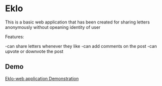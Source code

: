 # Eklo

This is a basic web application that has been created for sharing letters anonymously without opeaning identity of user

Features:

-can share letters whenever they like
-can add comments on the post
-can upvote or downvote the post


## Demo
[Eklo-web application Demonstration](https://youtu.be/4U4sMLsjKxo)

